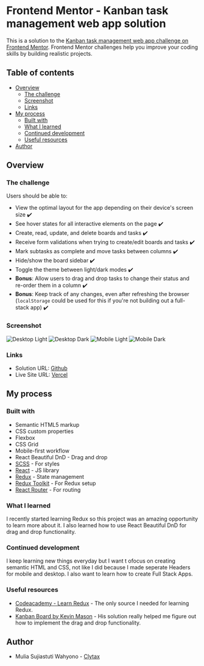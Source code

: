 # Frontend Mentor - Kanban task management web app solution

This is a solution to the [Kanban task management web app challenge on Frontend Mentor](https://www.frontendmentor.io/challenges/kanban-task-management-web-app-wgQLt-HlbB). Frontend Mentor challenges help you improve your coding skills by building realistic projects.

## Table of contents

- [Overview](#overview)
  - [The challenge](#the-challenge)
  - [Screenshot](#screenshot)
  - [Links](#links)
- [My process](#my-process)
  - [Built with](#built-with)
  - [What I learned](#what-i-learned)
  - [Continued development](#continued-development)
  - [Useful resources](#useful-resources)
- [Author](#author)

## Overview

### The challenge

Users should be able to:

- View the optimal layout for the app depending on their device's screen size ✔️
- See hover states for all interactive elements on the page ✔️
- Create, read, update, and delete boards and tasks ✔️
- Receive form validations when trying to create/edit boards and tasks ✔️
- Mark subtasks as complete and move tasks between columns ✔️
- Hide/show the board sidebar ✔️
- Toggle the theme between light/dark modes ✔️
- **Bonus**: Allow users to drag and drop tasks to change their status and re-order them in a column ✔️
- **Bonus**: Keep track of any changes, even after refreshing the browser (`localStorage` could be used for this if you're not building out a full-stack app) ✔️

### Screenshot

![Desktop Light](./Screenshots/Desktop-Light.png)
![Desktop Dark](./Screenshots/Desktop-Dark.png)
![Mobile Light](./Screenshots/Mobile-Light.png)
![Mobile Dark](./Screenshots/Mobile-Dark.png)

### Links

- Solution URL: [Github](https://github.com/Clytax/fem-kanban)
- Live Site URL: [Vercel](https://kanban-board-psi.vercel.app)

## My process

### Built with

- Semantic HTML5 markup
- CSS custom properties
- Flexbox
- CSS Grid
- Mobile-first workflow
- React Beautiful DnD - Drag and drop
- [SCSS](https://sass-lang.com/) - For styles
- [React](https://reactjs.org/) - JS library
- [Redux](https://redux.js.org/) - State management
- [Redux Toolkit](https://redux-toolkit.js.org/) - For Redux setup
- [React Router](https://reactrouter.com/) - For routing

### What I learned

I recently started learning Redux so this project was an amazing opportunity to learn more about it. I also learned how to use React Beautiful DnD for drag and drop functionality.

### Continued development

I keep learning new things everyday but I want t ofocus on creating semantic HTML and CSS, not like I did because I made seperate Headers for mobile and desktop. I also want to learn how to create Full Stack Apps.

### Useful resources

- [Codeacademy - Learn Redux](https://www.codecademy.com/learn/learn-redux) - The only source I needed for learning Redux.
- [Kanban Board by Kevin Mason](https://www.frontendmentor.io/solutions/kanban-task-management-board-with-drag-and-drop-made-with-reactredux-m3VxmCG4UL) - His solution really helped me figure out how to implement the drag and drop functionality.

## Author

- Mulia Sujiastuti Wahyono - [Clytax](https://github.com/muliasw12)
